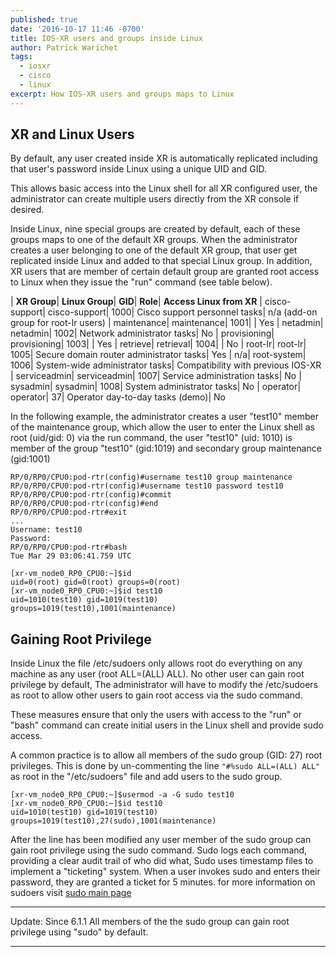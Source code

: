 ```yaml
---
published: true
date: '2016-10-17 11:46 -0700'
title: IOS-XR users and groups inside Linux
author: Patrick Warichet
tags:
  - iosxr
  - cisco
  - linux
excerpt: How IOS-XR users and groups maps to Linux
---
```

## XR and Linux Users

By default, any user created inside XR is automatically replicated including that user's password inside Linux using a unique UID and GID.

This allows basic access into the Linux shell for all XR configured user, the administrator can create multiple users directly from the XR console if desired.

Inside Linux, nine special groups are created by default, each of these groups maps to one of the default XR groups. When the administrator creates a user belonging to one of the default XR group, that user get replicated inside Linux and added to that special Linux group. In addition, XR users that are member of certain default group are granted root access to Linux when they issue the "run" command (see table below).

| **XR Group**| **Linux Group**| **GID**| **Role**| **Access Linux from XR**
| cisco-support| cisco-support| 1000| Cisco support personnel tasks| n/a (add-on group for root-lr users)
| maintenance| maintenance| 1001| | Yes
| netadmin| netadmin| 1002| Network administrator tasks| No
| provisioning| provisioning| 1003| | Yes
| retrieve| retrieval| 1004| | No
| root-lr| root-lr| 1005| Secure domain router administrator tasks| Yes
| n/a| root-system| 1006| System-wide administrator tasks| Compatibility with previous IOS-XR
| serviceadmin| serviceadmin| 1007|	Service administration tasks| No
| sysadmin|	sysadmin| 1008|	System administrator tasks| No
| operator|	operator| 37| Operator day-to-day tasks (demo)| No

In the following example, the administrator creates a user "test10" member of the maintenance group, which allow the user to enter the Linux shell as root (uid/gid: 0) via the run command, the user "test10" (uid: 1010) is member of the group "test10" (gid:1019) and secondary group maintenance (gid:1001)

```
RP/0/RP0/CPU0:pod-rtr(config)#username test10 group maintenance
RP/0/RP0/CPU0:pod-rtr(config)#username test10 password test10
RP/0/RP0/CPU0:pod-rtr(config)#commit
RP/0/RP0/CPU0:pod-rtr(config)#end
RP/0/RP0/CPU0:pod-rtr#exit
...
Username: test10
Password:
RP/0/RP0/CPU0:pod-rtr#bash
Tue Mar 29 03:06:41.759 UTC

[xr-vm_node0_RP0_CPU0:~]$id
uid=0(root) gid=0(root) groups=0(root)
[xr-vm_node0_RP0_CPU0:~]$id test10
uid=1010(test10) gid=1019(test10) groups=1019(test10),1001(maintenance)
```

## Gaining Root Privilege

Inside Linux the file /etc/sudoers only allows root  do everything on any machine as any user (root ALL=(ALL) ALL). No other user can gain root privilege by default, The administrator will have to modify the /etc/sudoers as root to allow other users to gain root access via the sudo command.

These measures ensure that only the users with access to the "run" or "bash" command can create initial users in the Linux shell and provide sudo access.

A common practice is to allow all members of the sudo group (GID: 27) root privileges. This is done by un-commenting the line ```"#%sudo ALL=(ALL) ALL"``` as root in the "/etc/sudoers" file and add users to the sudo group.

```
[xr-vm_node0_RP0_CPU0:~]$usermod -a -G sudo test10
[xr-vm_node0_RP0_CPU0:~]$id test10
uid=1010(test10) gid=1019(test10) groups=1019(test10),27(sudo),1001(maintenance)
```

After the line has been modified any user member of the sudo group can gain root privilege using the sudo command. Sudo logs each command, providing a clear audit trail of who did what, Sudo uses timestamp files to implement a "ticketing" system. When a user invokes sudo and enters their password, they are granted a ticket for 5 minutes. for more information on sudoers visit [sudo main page](https://www.sudo.ws/sudo.html "sudo main page")

---
Update: Since 6.1.1 All members of the the sudo group can gain root privilege using "sudo" by default.

---
